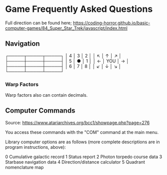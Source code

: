 
# Game Frequently Asked Questions

Full direction can be found here; https://coding-horror.github.io/basic-computer-games/84_Super_Star_Trek/javascript/index.html

## Navigation

┌─────┬─────┬─────┐
│  4  │  3  │  2  │
│  ↖  │  ↑  │  ↗  │
├─────┼─────┼─────┤
│  5  │  ●  │  1  │
│  ←  │ YOU │  →  │
├─────┼─────┼─────┤
│  6  │  7  │  8  │
│  ↙  │  ↓  │  ↘  │
└─────┴─────┴─────┘
### Warp Factors
Warp factors also can contain decimals.

## Computer Commands

Source: https://www.atariarchives.org/bcc1/showpage.php?page=276

You access these commands with the "COM" command at the main menu. 

Library computer options are as follows (more complete descriptions are in program instructions, above):

 0   Cumulative galactic record
 1   Status report
 2   Photon torpedo course data
 3   Starbase navigation data
 4   Direction/distance calculator
 5   Quadrant nomenclature map


